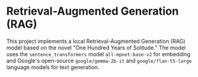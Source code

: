 # Retrieval-Augmented Generation (RAG)

This project implements a local Retrieval-Augmented Generation (RAG) model based on the novel "One Hundred Years of Solitude." The model uses the `sentence_transformers` model `all-mpnet-base-v2` for embedding and Google's open-source `google/gemma-2b-it` and `google/flan-t5-large` language models for text generation.

